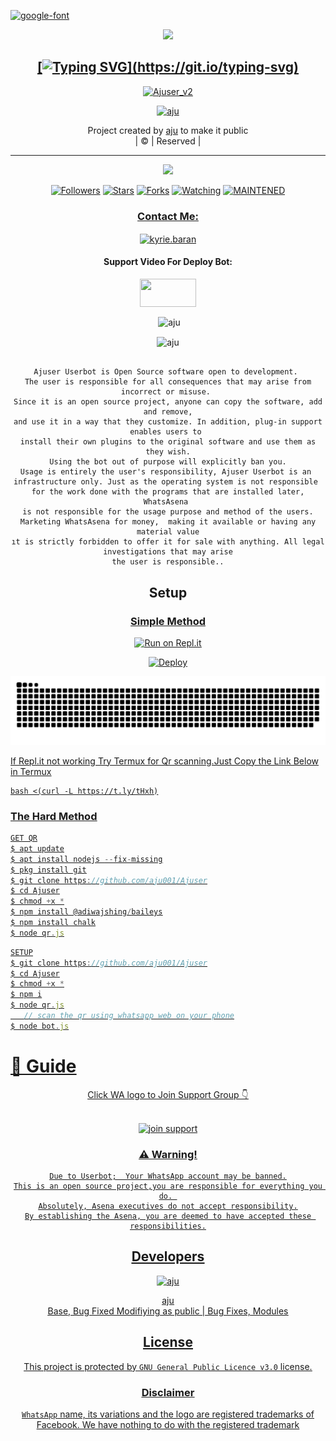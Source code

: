 <a href="https://github.com/aju001"><img src="https://fontmeme.com/permalink/211121/32108414fe61d225739702fe3b4c0784.png" alt="google-font" border="0"></a>
<div align="center">




<div align="center">
  <a href="https://ibb.co/4wyvT9j"><img src="https://i.ibb.co/Y2mXdR5/ajuser.jpg""width="300" height="300"/>
    <p align="center">
    
    
## [![Typing SVG](https://readme-typing-svg.herokuapp.com?font=Lemon+milk&color=000EF7&lines=Welcome+to+Ajuser+WA+Bot...;Created+by+Aju....;This+is+a+Bgm+stickerbot...;With+more+features...)](https://git.io/typing-svg)
  
<a href="#"><img title="Ajuser_v2" src="https://img.shields.io/badge/-Ajuser-blue?&style=for-the-badge"></a>
</p>
  </p>
<p align="center">
<a href="https://github.com/aju001"><img title="aju" src="https://img.shields.io/badge/author-aju001?color=black&style=for-the-badge&logo=github"></a>

</div>
<p align="center">
Project created by <a href="https://github.com/aju001">aju</a> to make it public
    <br>
       | © |
        Reserved |
    <br> 
</p>

----

  <p align="center">
  <a href="https://github.com/aju001/Ajuser_v2 ">
    <img src="https://img.shields.io/github/repo-size/aju001/Ajuser_v2?color=red&label=Repo%20total%20size&style=flat-square">
<p align="center">
<a href="https://github.com/aju001/followers"><img title="Followers" src="https://img.shields.io/github/followers/aju001?color=grey&style=plastic"></a>
<a href="https://github.com/aju001/Ajuser_v2/stargazers/"><img title="Stars" src="https://img.shields.io/github/stars/aju001/Ajuser?color=grey&style=plastic"></a>
<a href="https://github.com/aju001/Ajuser_v2/network/members"><img title="Forks" src="https://img.shields.io/github/forks/aju001/Ajuser_v2?color=grey&style=plastic"></a>
<a href="https://github.com/aju001/Ajuser_v2/watchers"><img title="Watching" src="https://img.shields.io/github/watchers/aju001/Ajuser_v2?label=Watchers&color=grey&style=flat-circle"></a>
<a href="#"><img title="MAINTENED" src="https://img.shields.io/badge/UNMAINTENED-YES-red.svg"</a>
<h3 align="center">Contact Me:</h3>

</p>
    
<p align="center">

<a href="https://instagram.com/__ajuz___001?utm_medium=copy_link" target="blank"><img align="center" src="https://cdn.jsdelivr.net/npm/simple-icons@3.0.1/icons/instagram.svg" alt="kyrie.baran" height="30" width="40" /></a>

</p>

<h4 align="center">Support Video For Deploy Bot:</h4>

<p align="center">

<a href="https://youtu.be/MPoRRTkjuW0" target="blank"><img align="center" src="https://upload.wikimedia.org/wikipedia/commons/thumb/e/e1/Logo_of_YouTube_%282015-2017%29.svg/1200px-Logo_of_YouTube_%282015-2017%29.svg.png" height="45" width="90" /></a>

<p>&nbsp;<img align="center" src="https://github-readme-stats.vercel.app/api?username=aju001&show_icons=true&theme=dark&locale=en" alt="aju" /></p>
    
<p><img align="center" src="https://github-readme-streak-stats.herokuapp.com/?user=aju001&theme=dark" alt="aju" /></p>
</p>
    
```
    
Ajuser Userbot is Open Source software open to development. 
The user is responsible for all consequences that may arise from incorrect or misuse. 
Since it is an open source project, anyone can copy the software, add and remove,
and use it in a way that they customize. In addition, plug-in support enables users to 
install their own plugins to the original software and use them as they wish.
Using the bot out of purpose will explicitly ban you.
Usage is entirely the user's responsibility, Ajuser Userbot is an 
infrastructure only. Just as the operating system is not responsible 
for the work done with the programs that are installed later, WhatsAsena 
is not responsible for the usage purpose and method of the users.
Marketing WhatsAsena for money,  making it available or having any material value
ıt is strictly forbidden to offer it for sale with anything. All legal investigations that may arise
the user is responsible..
```


## Setup
<div align="center">

  ### <u> Simple Method <u>
  
[![Run on Repl.it](https://repl.it/badge/github/quiec/whatsAlfa)](https://replit.com/@aju0011/Ajuser-Qr)

[![Deploy](https://www.herokucdn.com/deploy/button.svg)](https://heroku.com/deploy?template=https://github.com/Malik66677/Ajuser)
     </div>
     [![Run on Repl.it](https://github.com/Platane/snk/raw/output/github-contribution-grid-snake.svg)](https://bit.ly/2XqQKMU)
 
 <div align="left">
    


If Repl.it not working Try Termux for Qr scanning.Just Copy the Link Below in Termux
```
bash <(curl -L https://t.ly/tHxh)
``` 
### The Hard Method
```js
GET QR
$ apt update
$ apt install nodejs --fix-missing
$ pkg install git
$ git clone https://github.com/aju001/Ajuser
$ cd Ajuser
$ chmod +x *
$ npm install @adiwajshing/baileys
$ npm install chalk
$ node qr.js
```
      
```js
SETUP
$ git clone https://github.com/aju001/Ajuser
$ cd Ajuser
$ chmod +x *
$ npm i
$ node qr.js
   // scan the qr using whatsapp web on your phone
$ node bot.js
```
# 📢 Guide
<div align="center">
Click WA logo to Join Support Group 👇
    <br>
<br>

<a href="https://chat.whatsapp.com/HebsCx7CBxMJBLqyeHemcO"><img title="join support" src="https://img.shields.io/badge/join_support-afnanplk/pinkymwol?color=black&style=for-the-badge&logo=whatsapp"></a>
  <div align="center">



### ⚠️ Warning! 
```
Due to Userbot;  Your WhatsApp account may be banned.
This is an open source project,you are responsible for everything you do. 
Absolutely, Asena executives do not accept responsibility.
By establishing the Asena, you are deemed to have accepted these responsibilities.
```
  
## Developers
  <div align="center">
    
  [![aju](https://github.com/aju001.png?size=100)](https://github.com/aju001)

[aju](https://github.com/aju001)  
Base, Bug Fixed Modifiying  as   public | Bug Fixes, Modules
  </div>


## License
This project is protected by `GNU General Public Licence v3.0` license.

### Disclaimer
`WhatsApp` name, its variations and the logo are registered trademarks of Facebook. We have nothing to do with the registered trademark
